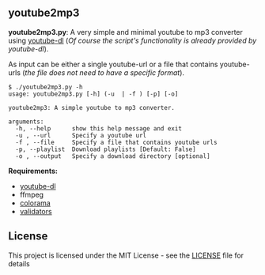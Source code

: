 ## youtube2mp3

**youtube2mp3.py**: A very simple and minimal youtube to mp3 converter using [youtube-dl](https://github.com/rg3/youtube-dl) (_Of course the script's functionality is already provided by youtube-dl_).

As input can be either a single youtube-url or a file that contains youtube-urls (*the file does not need to have a specific format*).

```
$ ./youtube2mp3.py -h
usage: youtube2mp3.py [-h] (-u  | -f ) [-p] [-o]

youtube2mp3: A simple youtube to mp3 converter.

arguments:
  -h, --help      show this help message and exit
  -u , --url      Specify a youtube url
  -f , --file     Specify a file that contains youtube urls
  -p, --playlist  Download playlists [Default: False]
  -o , --output   Specify a download directory [optional]
```

**Requirements:**
*   [youtube-dl](https://github.com/rg3/youtube-dl#installation)
*   ffmpeg
*   [colorama](https://pypi.python.org/pypi/colorama)
*   [validators](https://pypi.python.org/pypi/validators/)

## License

This project is licensed under the MIT License - see the [LICENSE](LICENSE) file for details
